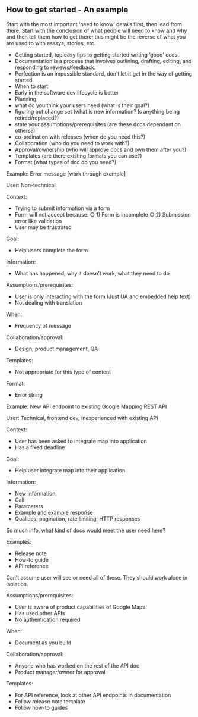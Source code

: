 ## How to get started - An example

Start with the most important ‘need to know’ details first, then lead from there. Start with the conclusion of what people will need to know and why and then tell them how to get there; this might be the reverse of what you are used to with essays, stories, etc.

-   Getting started, top easy tips to getting started writing ‘good’ docs.
-   Documentation is a process that involves outlining, drafting, editing, and responding to reviews/feedback.
-   Perfection is an impossible standard, don’t let it get in the way of getting started.
-   When to start
-   Early in the software dev lifecycle is better
-   Planning
-   what do you think your users need (what is their goal?)
-   figuring out change set (what is new information? Is anything being retired/replaced?)
-   state your assumptions/prerequisites (are these docs dependant on others?)
-   co-ordination with releases (when do you need this?)
-   Collaboration (who do you need to work with?)
-   Approval/ownership (who will approve docs and own them after you?)
-   Templates (are there existing formats you can use?)
-   Format (what types of doc do you need?)

Example: Error message [work through example]

User: Non-technical

Context:

-   Trying to submit information via a form
-   Form will not accept because:
    ○	1) Form is incomplete
    ○	2) Submission error like validation
-   User may be frustrated

Goal:

-   Help users complete the form

Information:

-   What has happened, why it doesn’t work, what they need to do

Assumptions/prerequisites:

-   User is only interacting with the form (Just UA and embedded help text)
-   Not dealing with translation

When:

-   Frequency of message

Collaboration/approval:

-   Design, product management, QA

Templates:

-   Not appropriate for this type of content

Format:

-   Error string

Example: New API endpoint to existing Google Mapping REST API

User: Technical, frontend dev, inexperienced with existing API

Context:

-   User has been asked to integrate map into application
-   Has a fixed deadline  

Goal:

-   Help user integrate map into their application

Information:

-   New information
-   Call
-   Parameters
-   Example and example response
-   Qualities: pagination, rate limiting, HTTP responses

So much info, what kind of docs would meet the user need here?

Examples:

-   Release note
-   How-to guide
-   API reference

Can’t assume user will see or need all of these. They should work alone in isolation.

Assumptions/prerequisites:

-   User is aware of product capabilities of Google Maps
-   Has used other APIs
-   No authentication required

When:

-   Document as you build

Collaboration/approval:

-   Anyone who has worked on the rest of the API doc
-   Product manager/owner for approval

Templates:

-   For API reference, look at other API endpoints in documentation
-   Follow release note template
-   Follow how-to guides
